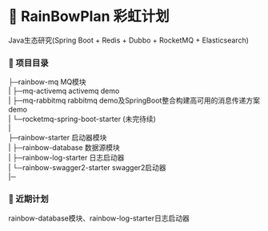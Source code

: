 #  🌈 RainBowPlan 彩虹计划
Java生态研究(Spring Boot + Redis + Dubbo + RocketMQ + Elasticsearch)

### 🌱 项目目录

   ├─rainbow-mq MQ模块  
    | ├─mq-activemq  activemq demo  
    | ├─mq-rabbitmq  rabbitmq demo及SpringBoot整合构建高可用的消息传递方案demo  
    | └─rocketmq-spring-boot-starter (未完待续)  
    |      
   ├─rainbow-starter 启动器模块  
    | ├─rainbow-database 数据源模块  
    | ├─rainbow-log-starter 日志启动器  
    | └─rainbow-swagger2-starter swagger2启动器  
   |─    
   
### 🎯 近期计划

rainbow-database模块、rainbow-log-starter日志启动器 
